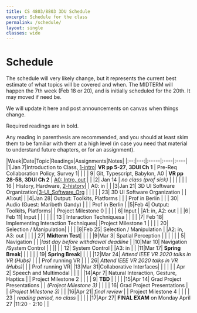 ```yaml
---
title: CS 4803/8803 3DU Schedule
excerpt: Schedule for the class
permalink: /schedule/
layout: single
classes: wide
---
```


# Schedule

The schedule will very likely change, but it represents the current best estimate of what topics will be covered and when.  The MIDTERM will happen the 7th week (Feb 18 or 20), and is initially scheduled for the 20th.  It may moved if need be. 

We will update it here and post announcements on canvas when things change.

Required readings are in bold.

Any reading in parenthesis are recommended, and you should at least skim them to be familiar with them at a high level (in case you need that material to understand future chapters, or for an assignment).

|Week|Date|Topic|Readings|Assignments|Notes|
|:--:|---:|:-----|:----|:----|
|1|Jan 7|Introduction to Class, [1-intro](/files/1-Introduction.pdf)| **VR pp 5-27**, **3DUI Ch 1**  | Pre-Req Collaboration Policy, Survey 1|  |
| | 9| Git, Typescript, Babylon, A0 | **VR pp 28-58**, **3DUI Ch 2** | [A0: Intro, out](https://github.com/3dui-class/s20-a0)  | |
|2| Jan 14 | _no class (prof sick)_  |  |  | |
| | 16 | History, Hardware, [2-history](/files/2-history.pdf)|  | A0: in | |
|3|Jan 21| 3D UI Software Organization|[3-UI_Software_Org](/files/3-UI_Software_Org.pdf)  | | |
| | 23| 3D UI Software Organization |  | A1:out| |
|4|Jan 28| Output: Toolkits, Platforms  | |  | Prof in Berlin |
| | 30| Audio (Guest: Maribeth Gandy)  | |  | Prof in Berlin |
|5|Feb 4|  Output: Toolkits, Platforms| | Project Milestone 0 |   |
| | 6| Input | |A1: in, A2: out |   |
|6| Feb 11| Input | | | |
| | 13 |  Interaction Techniquesa | | | |
|7| Feb 18| Implementing Interaction Techniques|  |Project Milestone 1 | |
| |  20|  Selection / Manipulation|  | | |
|8|Feb 25| Selection / Manipulation | |A2: in, A3: out | |
| | 27| **Midterm Test**|  | | |
|9|Mar 3| Spatial Perception | |  | |
| | 5| Navigation | | |_last day before withdrawal deadline_ |
|10|Mar 10| Navigation /System Control | | ||
| | 12|  System Control | |A3: in | |
|11|Mar 17| **Spring Break**| | | |
| | 19| **Spring Break**| | | | 
|12|Mar 24| _Attend IEEE VR 2020 talks in VR (Hubs)_ |  |  | Prof running VR |
| | 26| _Attend IEEE VR 2020 talks in VR (Hubs)_|  | | Prof running VR|
|13|Mar 31|Collaborative Interfaces| |  | |
| | Apr 2| Speech and Multimodal | | | |
|14|Apr 7|  Natural Interaction, Gesture, Haptics | | Project Milestone 2 | |
| | 9| **TBD** | | | |
|15|Apr 14| Grad Project Presentations | | _(Project Milestone 3)_ | |
| | 16| Grad Project Presentations | | _(Project Milestone 3)_ | |
|16|Apr 21| _final review_ | | Project Milestone 4 | |
| | 23 | _reading period, no class_ | | | |
|17|Apr 27| **FINAL EXAM** on Monday April 27 |11:20 - 2:10 | |


